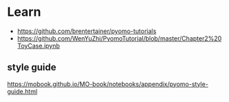 # Learn
- https://github.com/brentertainer/pyomo-tutorials
- https://github.com/WenYuZhi/PyomoTutorial/blob/master/Chapter2%20ToyCase.ipynb

## style guide
https://mobook.github.io/MO-book/notebooks/appendix/pyomo-style-guide.html
